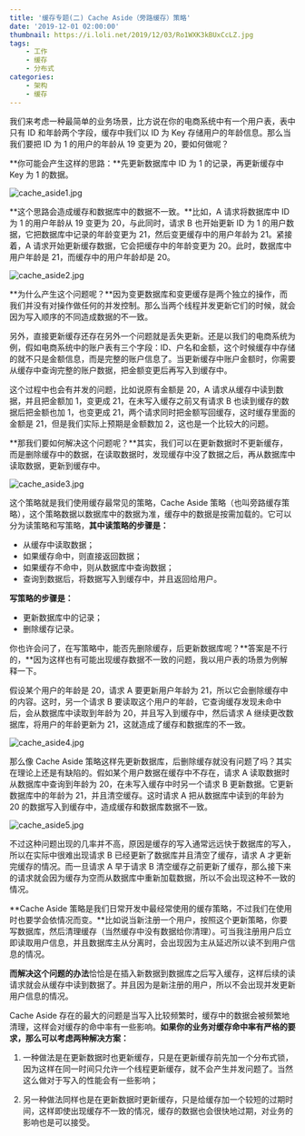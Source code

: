 ```yaml
---
title: '缓存专题(二) Cache Aside（旁路缓存）策略'
date: '2019-12-01 02:00:00'
thumbnail: https://i.loli.net/2019/12/03/Ro1WXK3kBUxCcLZ.jpg
tags:
    - 工作
    - 缓存
    - 分布式
categories:
    - 架构
    - 缓存
---
```


我们来考虑一种最简单的业务场景，比方说在你的电商系统中有一个用户表，表中只有 ID 和年龄两个字段，缓存中我们以 ID 为 Key 存储用户的年龄信息。那么当我们要把 ID 为 1 的用户的年龄从 19 变更为 20，要如何做呢？

**你可能会产生这样的思路：**先更新数据库中 ID 为 1 的记录，再更新缓存中 Key 为 1 的数据。

![cache_aside1.jpg](https://i.loli.net/2019/12/01/zfuJVOd7oCUs2Tv.jpg)

**这个思路会造成缓存和数据库中的数据不一致。**比如，A 请求将数据库中 ID 为 1 的用户年龄从 19 变更为 20，与此同时，请求 B 也开始更新 ID 为 1 的用户数据，它把数据库中记录的年龄变更为 21，然后变更缓存中的用户年龄为 21。紧接着，A 请求开始更新缓存数据，它会把缓存中的年龄变更为 20。此时，数据库中用户年龄是 21，而缓存中的用户年龄却是 20。

![cache_aside2.jpg](https://i.loli.net/2019/12/01/zDj41vQKJUk9ZM5.jpg)

**为什么产生这个问题呢？**因为变更数据库和变更缓存是两个独立的操作，而我们并没有对操作做任何的并发控制。那么当两个线程并发更新它们的时候，就会因为写入顺序的不同造成数据的不一致。

另外，直接更新缓存还存在另外一个问题就是丢失更新。还是以我们的电商系统为例，假如电商系统中的账户表有三个字段：ID、户名和金额，这个时候缓存中存储的就不只是金额信息，而是完整的账户信息了。当更新缓存中账户金额时，你需要从缓存中查询完整的账户数据，把金额变更后再写入到缓存中。

这个过程中也会有并发的问题，比如说原有金额是 20，A 请求从缓存中读到数据，并且把金额加 1，变更成 21，在未写入缓存之前又有请求 B 也读到缓存的数据后把金额也加 1，也变更成 21，两个请求同时把金额写回缓存，这时缓存里面的金额是 21，但是我们实际上预期是金额数加 2，这也是一个比较大的问题。

**那我们要如何解决这个问题呢？**其实，我们可以在更新数据时不更新缓存，而是删除缓存中的数据，在读取数据时，发现缓存中没了数据之后，再从数据库中读取数据，更新到缓存中。

![cache_aside3.jpg](https://i.loli.net/2019/12/01/n63JV74FTBQUG1p.jpg)

这个策略就是我们使用缓存最常见的策略，Cache Aside 策略（也叫旁路缓存策略），这个策略数据以数据库中的数据为准，缓存中的数据是按需加载的。它可以分为读策略和写策略，**其中读策略的步骤是：**

- 从缓存中读取数据；
- 如果缓存命中，则直接返回数据；
- 如果缓存不命中，则从数据库中查询数据；
- 查询到数据后，将数据写入到缓存中，并且返回给用户。

**写策略的步骤是：**

- 更新数据库中的记录；
- 删除缓存记录。

你也许会问了，在写策略中，能否先删除缓存，后更新数据库呢？**答案是不行的，**因为这样也有可能出现缓存数据不一致的问题，我以用户表的场景为例解释一下。

假设某个用户的年龄是 20，请求 A 要更新用户年龄为 21，所以它会删除缓存中的内容。这时，另一个请求 B 要读取这个用户的年龄，它查询缓存发现未命中后，会从数据库中读取到年龄为 20，并且写入到缓存中，然后请求 A 继续更改数据库，将用户的年龄更新为 21，这就造成了缓存和数据库的不一致。

![cache_aside4.jpg](https://i.loli.net/2019/12/01/bJXZW5cEHDdul9A.jpg)

那么像 Cache Aside 策略这样先更新数据库，后删除缓存就没有问题了吗？其实在理论上还是有缺陷的。假如某个用户数据在缓存中不存在，请求 A 读取数据时从数据库中查询到年龄为 20，在未写入缓存中时另一个请求 B 更新数据。它更新数据库中的年龄为 21，并且清空缓存。这时请求 A 把从数据库中读到的年龄为 20 的数据写入到缓存中，造成缓存和数据库数据不一致。

![cache_aside5.jpg](https://i.loli.net/2019/12/01/XD8GEqkcedofbCL.jpg)

不过这种问题出现的几率并不高，原因是缓存的写入通常远远快于数据库的写入，所以在实际中很难出现请求 B 已经更新了数据库并且清空了缓存，请求 A 才更新完缓存的情况。而一旦请求 A 早于请求 B 清空缓存之前更新了缓存，那么接下来的请求就会因为缓存为空而从数据库中重新加载数据，所以不会出现这种不一致的情况。

**Cache Aside 策略是我们日常开发中最经常使用的缓存策略，不过我们在使用时也要学会依情况而变。**比如说当新注册一个用户，按照这个更新策略，你要写数据库，然后清理缓存（当然缓存中没有数据给你清理）。可当我注册用户后立即读取用户信息，并且数据库主从分离时，会出现因为主从延迟所以读不到用户信息的情况。

**而解决这个问题的办法**恰恰是在插入新数据到数据库之后写入缓存，这样后续的读请求就会从缓存中读到数据了。并且因为是新注册的用户，所以不会出现并发更新用户信息的情况。

Cache Aside 存在的最大的问题是当写入比较频繁时，缓存中的数据会被频繁地清理，这样会对缓存的命中率有一些影响。**如果你的业务对缓存命中率有严格的要求，那么可以考虑两种解决方案：**

1. 一种做法是在更新数据时也更新缓存，只是在更新缓存前先加一个分布式锁，因为这样在同一时间只允许一个线程更新缓存，就不会产生并发问题了。当然这么做对于写入的性能会有一些影响；

2. 另一种做法同样也是在更新数据时更新缓存，只是给缓存加一个较短的过期时间，这样即使出现缓存不一致的情况，缓存的数据也会很快地过期，对业务的影响也是可以接受。